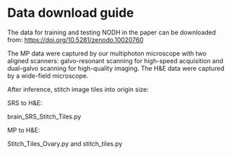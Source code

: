 # Data download guide

The data for training and testing NODH in the paper can be downloaded from: https://doi.org/10.5281/zenodo.10020760

The MP data were captured by our multiphoton microscope with two aligned scanners: galvo-resonant scanning for high-speed acquisition and dual-galvo scanning for high-quality imaging. The H&E data were captured by a wide-field microscope.


After inference, stitch image tiles into origin size:

SRS to H&E:

brain_SRS_Stitch_Tiles.py

MP to H&E:

Stitch_Tiles_Ovary.py and stitch_tiles.py

